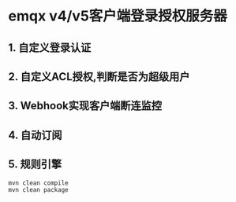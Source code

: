 # emqx v4/v5客户端登录授权服务器

## 1. 自定义登录认证
## 2. 自定义ACL授权,判断是否为超级用户

## 3. Webhook实现客户端断连监控

## 4. 自动订阅

## 5. 规则引擎




```bash
mvn clean compile
mvn clean package
```